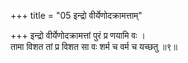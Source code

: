 +++
title = "05 इन्द्रो वीर्येणोदक्रामत्ताम्"

+++
इन्द्रो वीर्येणोदक्रामत्तां पुरं प्र णयामि वः ।  
तामा विशत तां प्र विशत सा वः शर्म च वर्म च यच्छतु ॥९॥